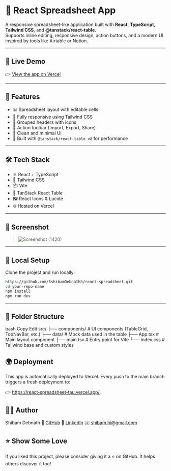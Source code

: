 # 🧮 React Spreadsheet App

A responsive spreadsheet-like application built with **React**, **TypeScript**, **Tailwind CSS**, and **@tanstack/react-table**.  
Supports inline editing, responsive design, action buttons, and a modern UI inspired by tools like Airtable or Notion.

---

## 🔗 Live Demo

👉 [View the app on Vercel](https://react-spreadsheet-tau.vercel.app/)

---

## 🚀 Features

- 📊 Spreadsheet layout with editable cells
- 💅 Fully responsive using Tailwind CSS
- 📁 Grouped headers with icons
- 🔧 Action toolbar (Import, Export, Share)
- 🌙 Clean and minimal UI
- 🧠 Built with `@tanstack/react-table v8` for performance

---

## 🛠️ Tech Stack

- ⚛️ React + TypeScript
- 🎨 Tailwind CSS
- 📦 Vite
- 🧩 TanStack React Table
- 🖼️ React Icons & Lucide
- 🌐 Hosted on Vercel

---

## 📸 Screenshot


> ![Screenshot (1420)](https://github.com/user-attachments/assets/8f21345f-a312-475c-952b-d84ce39bd775)
---



## 🧪 Local Setup

Clone the project and run locally:

```bash
https://github.com/SshibamDebnathh/react-spreadsheet.git
cd your-repo-name
npm install
npm run dev
```
---
## 📁 Folder Structure
bash
Copy
Edit
src/
├── components/       # UI components (TableGrid, TopNavBar, etc.)
├── data/             # Mock data used in the table
├── App.tsx           # Main layout component
├── main.tsx          # Entry point for Vite
└── index.css         # Tailwind base and custom styles
## 🌍 Deployment
This app is automatically deployed to Vercel.
Every push to the main branch triggers a fresh deployment to:

👉 https://react-spreadsheet-tau.vercel.app/

## 👨‍💻 Author
 Shibam Debnath
🔗 [GitHub](https://github.com/SshibamDebnathh)
🔗 [LinkedIn](https://www.linkedin.com/in/shibam-debnath-aa5a12151/)
✉️ shibam.hi@gmail.com

## ⭐️ Show Some Love
If you liked this project, please consider giving it a ⭐️ on GitHub. It helps others discover it too!




